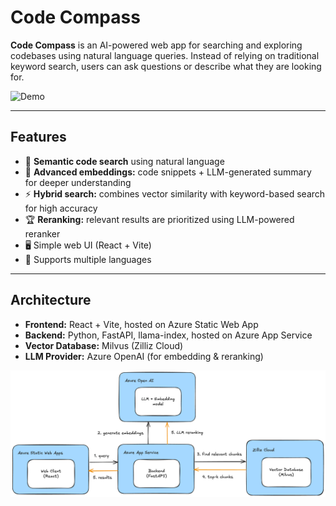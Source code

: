 # Code Compass

**Code Compass** is an AI-powered web app for searching and exploring codebases using natural language queries. Instead of relying on traditional keyword search, users can ask questions or describe what they are looking for.

![Demo](demo.gif)

---

## Features

- 🔎 **Semantic code search** using natural language
- 🧠 **Advanced embeddings:** code snippets + LLM-generated summary for deeper understanding
- ⚡ **Hybrid search:** combines vector similarity with keyword-based search for high accuracy
- 🏆 **Reranking:** relevant results are prioritized using LLM-powered reranker
- 🖥️ Simple web UI (React + Vite)
- 🚀 Supports multiple languages

---

## Architecture

- **Frontend:** React + Vite, hosted on Azure Static Web App  
- **Backend:** Python, FastAPI, llama-index, hosted on Azure App Service  
- **Vector Database:** Milvus (Zilliz Cloud)  
- **LLM Provider:** Azure OpenAI (for embedding & reranking)


![Simplified Architecture](architecture.png)